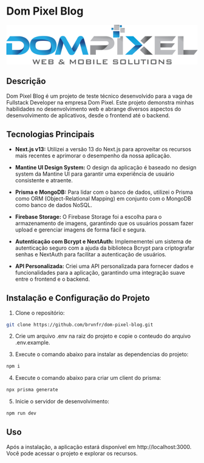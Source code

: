 # Dom Pixel Blog

![Dom Pixel Blog](https://github.com/dom-pixel/fullstack-job-test/blob/next/logo.png?raw=true)

## Descrição

Dom Pixel Blog é um projeto de teste técnico desenvolvido para a vaga de Fullstack Developer na empresa Dom Pixel. Este projeto demonstra minhas habilidades no desenvolvimento web e abrange diversos aspectos do desenvolvimento de aplicativos, desde o frontend até o backend.

## Tecnologias Principais

- **Next.js v13:** Utilizei a versão 13 do Next.js para aproveitar os recursos mais recentes e aprimorar o desempenho da nossa aplicação.

- **Mantine UI Design System:** O design da aplicação é baseado no design system da Mantine UI para garantir uma experiência de usuário consistente e atraente.

- **Prisma e MongoDB:** Para lidar com o banco de dados, utilizei o Prisma como ORM (Object-Relational Mapping) em conjunto com o MongoDB como banco de dados NoSQL.

- **Firebase Storage:** O Firebase Storage foi a escolha para o armazenamento de imagens, garantindo que os usuários possam fazer upload e gerenciar imagens de forma fácil e segura.

- **Autenticação com Bcrypt e NextAuth:** Implemementei um sistema de autenticação seguro com a ajuda da biblioteca Bcrypt para criptografar senhas e NextAuth para facilitar a autenticação de usuários.

- **API Personalizada:** Criei uma API personalizada para fornecer dados e funcionalidades para a aplicação, garantindo uma integração suave entre o frontend e o backend.

## Instalação e Configuração do Projeto

1. Clone o repositório:

```bash
git clone https://github.com/brvnfr/dom-pixel-blog.git
```
2. Crie um arquivo .env na raiz do projeto e copie o conteudo do arquivo .env.example.

3. Execute o comando abaixo para instalar as dependencias do projeto:
   
```bash
npm i
```

4. Execute o comando abaixo para criar um client do prisma:

```bash
npx prisma generate
```
5. Inicie o servidor de desenvolvimento:

```bash
npm run dev
```

## Uso
Após a instalação, a aplicação estará disponível em http://localhost:3000. Você pode acessar o projeto e explorar os recursos.


